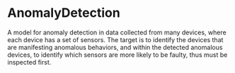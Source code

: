# AnomalyDetection
A model for anomaly detection in data collected from many devices, where each device has a set of sensors. The target is to identify the devices that are manifesting anomalous behaviors, and within the detected anomalous devices, to identify which sensors are more likely to be faulty, thus must be inspected first.

